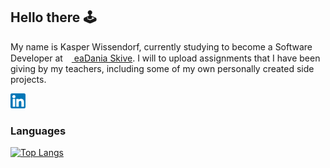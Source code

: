 ## Hello there 🕹️
My name is Kasper Wissendorf, currently studying to become a Software Developer at <a href="https://eadania.com/"><img src="https://eadania.com/_design/D.png" width="10px" height="15px"/> eaDania Skive</a>. I will to upload assignments that I have been giving by my teachers, including some of my own personally created side projects.

<a href="https://www.linkedin.com/in/kasper-wissendorf-7279011b6/">
<img src="/assets/icons/social/linkedin.png" width="24px"/>
</a>

<h3>Languages</h3>

[![Top Langs](https://github-readme-stats.vercel.app/api/top-langs/?username=kasp470f&layout=compact&langs_count=8)](https://github.com/kasp470f)
